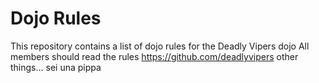 Dojo Rules
==========

This repository contains a list of dojo rules for the Deadly Vipers dojo
All members should read the rules
https://github.com/deadlyvipers
other things...
sei una pippa
